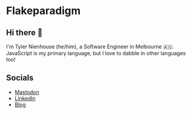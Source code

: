 # Flakeparadigm

## Hi there 👋
I'm Tyler Nienhouse (he/him), a Software Engineer in Melbourne 🇦🇺.
JavaScript is my primary language, but I love to dabble in other languages too!

## Socials
- [Mastodon](https://mastodon.au/@flakeparadigm)
- [LinkedIn](https://www.linkedin.com/in/flakeparadigm/)
- [Blog](https://tyler.nien.house)
